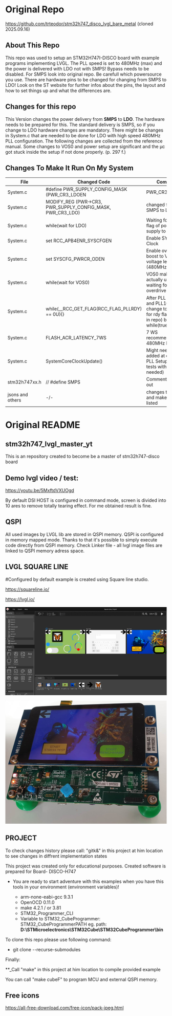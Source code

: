 # Original Repo
https://github.com/trteodor/stm32h747_disco_lvgl_bare_metal (cloned 2025.09.16)

## About This Repo
This repo was used to setup an STM32H747I-DISCO board with example programs implementing LVGL. The PLL speed is set to 480MHz (max) and the power is delivered with LDO not with SMPS! Bypass needs to be disabled. For SMPS look into original repo. Be carefull which powersource you use. There are hardware pins to be changed for changing from SMPS to LDO! Look on the ST website for further infos about the pins, the layout and how to set things up and what the differences are.

## Changes for this repo
This Version changes the power delivery from **SMPS** to **LDO**. The hardware needs to be prepared for this. The standard delivery is SMPS, so if you change to LDO hardware changes are mandatory.
There might be changes in System.c that are needed to be done for LDO with high speed 480MHz PLL configuration. The following changes are collected from the reference manual. Some changes to VOS0 and power setup are significant and the µc got stuck inside the setup if not done properly. (p. 297 f.)

## Changes To Make It Run On My System
| File | Changed Code | Comment |
|------------------|------------------|------------------|
| System.c         | #define PWR_SUPPLY_CONFIG_MASK (PWR_CR3_LDOEN | PWR_CR3_SMPSEN | PWR_CR3_BYPASS) | SMPS and Bypass need to be cleared with MODIFY_REG() |
| System.c         | MODIFY_REG (PWR->CR3, PWR_SUPPLY_CONFIG_MASK, PWR_CR3_LDO) | changed from SMPS to LDO |
| System.c         | while(wait for LDO) | Waiting for status flag of power supply to be stable |
| System.c         | set RCC_APB4ENR_SYSCFGEN | Enable SYSCFG Clock |
| System.c         | set SYSCFG_PWRCR_ODEN | Enable overdrive to boost to VOS0 voltage level (480MHz enable) |
| System.c         | while(wait for VOS0) | VOS0 makro not actually used but waiting for overdrive |
| System.c         | while(__RCC_GET_FLAG(RCC_FLAG_PLLRDY) == 0U){} | After PLL config and PLL1ON change to waiting for rdy flag (wrong in repo) before: while(true) |
| System.c         | FLASH_ACR_LATENCY_7WS | 7 WS recommended for 480MHz by ST |
| System.c         | SystemCoreClockUpdate() | Might need to be added at end of PLL Setup (maybe tests with osci needed) |
| stm32h747xx.h    | // #define  SMPS | Commented SMPS out |
| jsons and others | -/- | changes to jsons and makefile not listed |

# Original README
## stm32h747_lvgl_master_yt
This is an repository created to become be a master of stm32h747-disco board

## Demo lvgl video / test:
   https://youtu.be/5MxftdVXUOgd

By default DSI HOST is configured in command mode, screen is divided into 10 ares to remove totally tearing effect.
For me obtained result is fine.

## QSPI
All used images by LVGL lib are stored in QSPI memory. QSPI is configured in memory mapped mode. Thanks to that it's possible to simply execute code directly from QSPI memory. Check Linker file - all lvgl image files are linked to QSPI memory adress space.

## LVGL SQUARE LINE
#Configured by default example is created using Square line studio.

https://squareline.io/

https://lvgl.io/


![LvglStudioScreenShot](https://github.com/trteodor/stm32h747_disco_lvgl_bare_metal/blob/master/Pictures/LvglStudioDemo.png)

![Discoh747board](https://github.com/trteodor/stm32h747_disco_lvgl_bare_metal/blob/master/Pictures/h747lvgl_Photo.jpg)

## PROJECT

To check changes history please call: "gitk&" in this project at him location to see changes in diffrent implementation states

This project was created only for educational purposes.
Created software is prepared for Board- DISCO-H747

* You are ready to start adventure with this examples when you have this tools in your environment (environment variables)!

    * arm-none-eabi-gcc 9.3.1
    * OpenOCD 0.11.0
    * make 4.2.1 / or 3.81
    * STM32_Programmer_CLI
    * Variable to STM32_CubeProgrammer: STM32_CubeProgrammerPATH eg. path: **D:\STMicroelectronics\STM32Cube\STM32CubeProgrammer\bin**


To clone this repo please use following command:
* git clone --recurse-submodules

Finally:

 **_Call "make" in this project at him location to compile provided example

You can call "make cubeF" to program MCU and external QSPI memory.

## Free icons
https://all-free-download.com/free-icon/pack-jpeg.html 